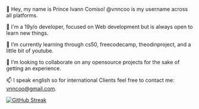 👋 Hey, my name is Prince Ivann Comiso! @vnncoo is my username across all platforms.

👀 I'm a 19y/o developer, focused on Web development but is always open to learn new things.

🌱 I’m currently learning through cs50, freecodecamp, theodinproject, and a little bit of youtube.

💞️ I’m looking to collaborate on any opensource projects for the sake of getting an experience.

📫 I speak english so for international Clients feel free to contact me: vnncoo@gmail.com.
<!--
To Be transferred in Readme
-->

[![GitHub Streak](https://github-readme-streak-stats.herokuapp.com?user=vnncoo&theme=radical&card_width=540)](https://git.io/streak-stats)


<!---
My Web Portfolio: (isCurrentlyBeingReBuilt)...
Design and Lay-out to be updated...
--->
